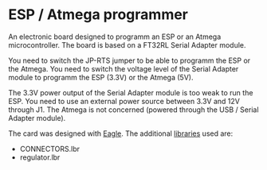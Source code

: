 # ESP / Atmega programmer

An electronic board designed to programm an ESP or an Atmega microcontroller.
The board is based on a FT32RL Serial Adapter module.

You need to switch the JP-RTS jumper to be able to programm the ESP or the Atmega.
You need to switch the voltage level of the Serial Adapter module to programm the ESP (3.3V) or the Atmega (5V).

The 3.3V power output of the Serial Adapter module is too weak to run the ESP.
You need to use an external power source between 3.3V and 12V through J1.
The Atmega is not concerned (powered through the USB / Serial Adapter module).

The card was designed with [Eagle].
The additional [libraries] used are:
* CONNECTORS.lbr
* regulator.lbr

[Eagle]:     https://www.autodesk.fr/products/eagle
[libraries]: https://github.com/hiteule/eagle-library
